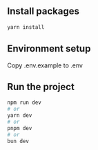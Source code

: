 
## Install packages

```bash
yarn install
```

## Environment setup

Copy .env.example to .env


## Run the project

```bash
npm run dev
# or
yarn dev
# or
pnpm dev
# or
bun dev
```
